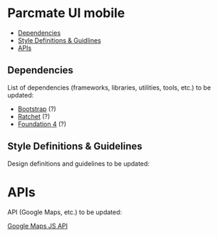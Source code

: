 # Parcmate UI mobile

- [Dependencies](#dependencies)
- [Style Definitions & Guidlines](#style-definition)
- [APIs](#apis)

## Dependencies

List of dependencies (frameworks, libraries, utilities, tools, etc.) to
be updated:

- [Bootstrap](http://getbootstrap.com/) (?)
- [Ratchet](http://goratchet.com/) (?)
- [Foundation 4](http://foundation.zurb.com/) (?)

## Style Definitions & Guidelines

Design definitions and guidelines to be updated:

# APIs

API (Google Maps, etc.) to be updated:

[Google Maps JS
API](https://developers.google.com/maps/documentation/javascript/)
